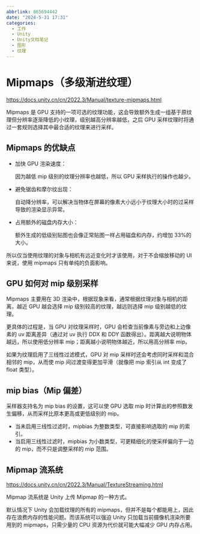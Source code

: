 ```yaml
---
abbrlink: 865694442
date: "2024-5-31 17:31"
categories:
  - 工作
  - Unity
  - Unity文档笔记
  - 图形
  - 纹理
---
```


# Mipmaps（多级渐进纹理）

https://docs.unity.cn/cn/2022.3/Manual/texture-mipmaps.html

Mipmaps 是 GPU 支持的一项可选的纹理功能，这会导致额外生成一组基于原纹理但分辨率逐渐降低的小纹理，级别越高分辨率越低，之后 GPU 采样纹理时将通过一套规则选择其中最合适的纹理来进行采样。

## Mipmaps 的优缺点

- 加快 GPU 渲染速度：

  因为越低 mip 级别的纹理分辨率也越低，所以 GPU 采样执行的操作也越少。

- 避免锯齿和摩尔纹出现：

  自动降分辨率，可以解决当物体在屏幕的像素大小远小于纹理大小时的过采样导致的渲染显示异常。

- 占用额外的磁盘内存大小：

  额外生成的低级别贴图也会像正常贴图一样占用磁盘和内存，约增加 33%的大小。

所以仅当使用纹理的对象与相机有远近变化时才该使用，对于不会缩放移动的 UI 来说，使用 mipmaps 只有单纯的负面影响。

## GPU 如何对 mip 级别采样

Mipmaps 主要用在 3D 渲染中，根据现象来看，通常根据纹理对象与相机的距离，越近 GPU 越会选择 mip 级别较高的纹理，越远则选择 mip 级别越低的纹理。

更具体的过程是，当 GPU 对纹理采样时，GPU 会检查当前像素与旁边和上边像素的 uv 距离差异（通过对 uv 执行 DDX 和 DDY 函数得出）。距离越大说明物体越远，所以使用低分辨率 mip；距离越小说明物体越近，所以用高分辨率 mip。

如果为纹理启用了三线性过滤模式，GPU 对 mip 采样时还会考虑同时采样和混合相邻的 mip，从而使 mip 间过渡变得更加平滑（就像把 mip 索引从 int 变成了 float 类型）。

## mip bias（Mip 偏差）

采样器支持名为 mip bias 的设置，这可以使 GPU 选取 mip 时计算出的参照数发生偏移，从而采样比原本更高或更低级别的 mip。

- 当未启用三线性过滤时，mipbias 为整数类型，可直接影响选取的 mip 的索引。
- 当启用三线性过滤时，mipbias 为小数类型，可更精细化的使采样偏向于一边的 mip，而不只是调整采样的 mip 范围。

## Mipmap 流系统

https://docs.unity.cn/cn/2022.3/Manual/TextureStreaming.html

Mipmap 流系统是 Unity 上传 Mipmap 的一种方式。

默认情况下 Unity 会加载纹理的所有的 mipmaps，但并不是每个都能用上，因此存在浪费内存的性能问题。而该系统可以强迫 Unity 只加载当前摄像机渲染所要用到的 mipmaps，只需少量的 CPU 资源为代价就可能大幅减少 GPU 内存占用。
